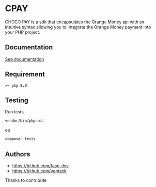 # CPAY 

CHOCO PAY is a sdk that encapsulates the Orange Money api with an intuitive syntax allowing you to integrate the Orange Money payment into your PHP project.

## Documentation

[See documentation](docs/index.md)

## Requirement

```>= php 8.0```

## Testing

Run tests

```bash
vendor/bin/phpunit
```

ou

```bash
composer tests
```


## Authors

- https://github.com/faso-dev 
- https://github.com/yenteck 

Thanks to contribute
